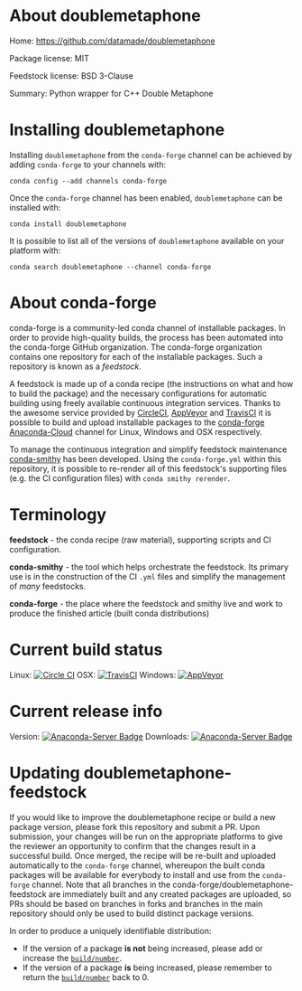 About doublemetaphone
=====================

Home: https://github.com/datamade/doublemetaphone

Package license: MIT

Feedstock license: BSD 3-Clause

Summary: Python wrapper for C++ Double Metaphone



Installing doublemetaphone
==========================

Installing `doublemetaphone` from the `conda-forge` channel can be achieved by adding `conda-forge` to your channels with:

```
conda config --add channels conda-forge
```

Once the `conda-forge` channel has been enabled, `doublemetaphone` can be installed with:

```
conda install doublemetaphone
```

It is possible to list all of the versions of `doublemetaphone` available on your platform with:

```
conda search doublemetaphone --channel conda-forge
```



About conda-forge
=================

conda-forge is a community-led conda channel of installable packages.
In order to provide high-quality builds, the process has been automated into the
conda-forge GitHub organization. The conda-forge organization contains one repository
for each of the installable packages. Such a repository is known as a *feedstock*.

A feedstock is made up of a conda recipe (the instructions on what and how to build
the package) and the necessary configurations for automatic building using freely
available continuous integration services. Thanks to the awesome service provided by
[CircleCI](https://circleci.com/), [AppVeyor](http://www.appveyor.com/)
and [TravisCI](https://travis-ci.org/) it is possible to build and upload installable
packages to the [conda-forge](https://anaconda.org/conda-forge)
[Anaconda-Cloud](http://docs.anaconda.org/) channel for Linux, Windows and OSX respectively.

To manage the continuous integration and simplify feedstock maintenance
[conda-smithy](http://github.com/conda-forge/conda-smithy) has been developed.
Using the ``conda-forge.yml`` within this repository, it is possible to re-render all of
this feedstock's supporting files (e.g. the CI configuration files) with ``conda smithy rerender``.


Terminology
===========

**feedstock** - the conda recipe (raw material), supporting scripts and CI configuration.

**conda-smithy** - the tool which helps orchestrate the feedstock.
                   Its primary use is in the construction of the CI ``.yml`` files
                   and simplify the management of *many* feedstocks.

**conda-forge** - the place where the feedstock and smithy live and work to
                  produce the finished article (built conda distributions)

Current build status
====================

Linux: [![Circle CI](https://circleci.com/gh/conda-forge/doublemetaphone-feedstock.svg?style=shield)](https://circleci.com/gh/conda-forge/doublemetaphone-feedstock)
OSX: [![TravisCI](https://travis-ci.org/conda-forge/doublemetaphone-feedstock.svg?branch=master)](https://travis-ci.org/conda-forge/doublemetaphone-feedstock)
Windows: [![AppVeyor](https://ci.appveyor.com/api/projects/status/github/conda-forge/doublemetaphone-feedstock?svg=True)](https://ci.appveyor.com/project/conda-forge/doublemetaphone-feedstock/branch/master)

Current release info
====================
Version: [![Anaconda-Server Badge](https://anaconda.org/conda-forge/doublemetaphone/badges/version.svg)](https://anaconda.org/conda-forge/doublemetaphone)
Downloads: [![Anaconda-Server Badge](https://anaconda.org/conda-forge/doublemetaphone/badges/downloads.svg)](https://anaconda.org/conda-forge/doublemetaphone)


Updating doublemetaphone-feedstock
==================================

If you would like to improve the doublemetaphone recipe or build a new
package version, please fork this repository and submit a PR. Upon submission,
your changes will be run on the appropriate platforms to give the reviewer an
opportunity to confirm that the changes result in a successful build. Once
merged, the recipe will be re-built and uploaded automatically to the
`conda-forge` channel, whereupon the built conda packages will be available for
everybody to install and use from the `conda-forge` channel.
Note that all branches in the conda-forge/doublemetaphone-feedstock are
immediately built and any created packages are uploaded, so PRs should be based
on branches in forks and branches in the main repository should only be used to
build distinct package versions.

In order to produce a uniquely identifiable distribution:
 * If the version of a package **is not** being increased, please add or increase
   the [``build/number``](http://conda.pydata.org/docs/building/meta-yaml.html#build-number-and-string).
 * If the version of a package **is** being increased, please remember to return
   the [``build/number``](http://conda.pydata.org/docs/building/meta-yaml.html#build-number-and-string)
   back to 0.
